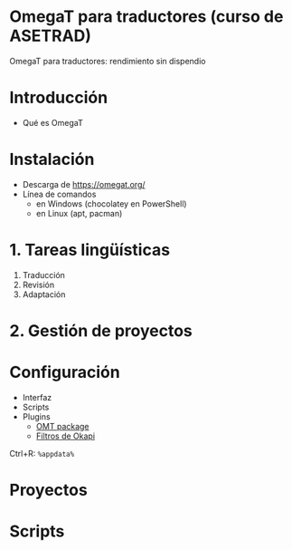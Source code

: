 # OmegaT para traductores (curso de ASETRAD)
OmegaT para traductores: rendimiento sin dispendio

# Introducción

* Qué es OmegaT

# Instalación

* Descarga de https://omegat.org/
* Línea de comandos 
  * en Windows (chocolatey en PowerShell)
  * en Linux (apt, pacman)



# 1. Tareas lingüísticas

1. Traducción
2. Revisión
3. Adaptación

# 2. Gestión de proyectos



# Configuración

* Interfaz
* Scripts
* Plugins
  * [OMT package](https://github.com/briacp/plugin-omt-package/releases/)
  * [Filtros de Okapi](https://bintray.com/okapi/Distribution/OmegaT_Plugin)

Ctrl+R: `%appdata%`

# Proyectos


# Scripts
